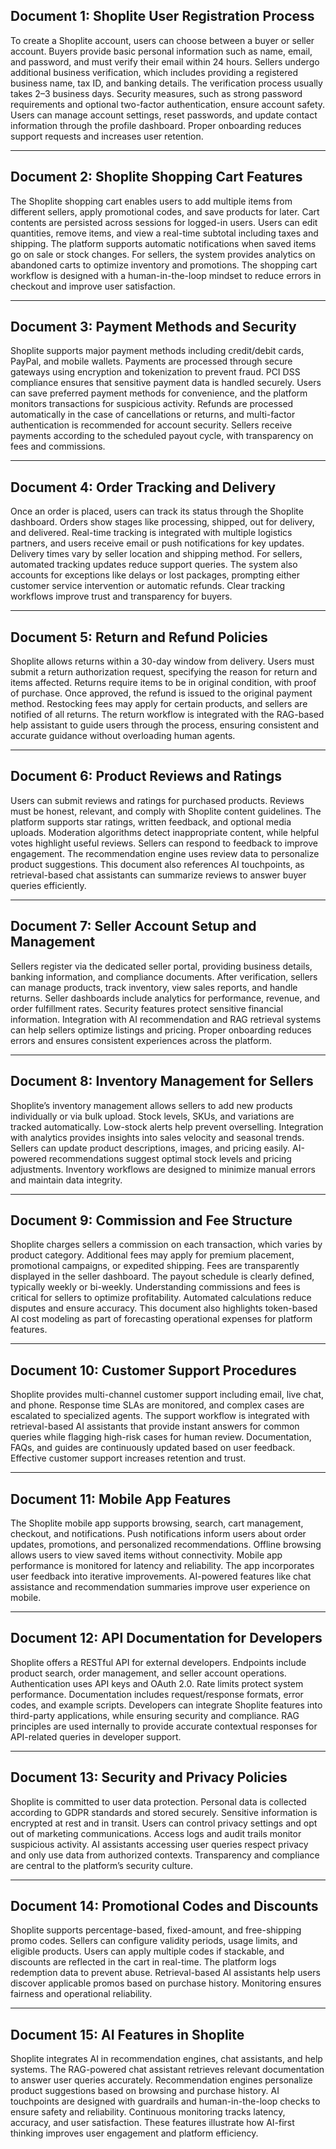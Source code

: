 ## Document 1: Shoplite User Registration Process

To create a Shoplite account, users can choose between a buyer or seller
account. Buyers provide basic personal information such as name, email, and
password, and must verify their email within 24 hours. Sellers undergo
additional business verification, which includes providing a registered business
name, tax ID, and banking details. The verification process usually takes 2–3
business days. Security measures, such as strong password requirements and
optional two-factor authentication, ensure account safety. Users can manage
account settings, reset passwords, and update contact information through the
profile dashboard. Proper onboarding reduces support requests and increases user
retention.

---

## Document 2: Shoplite Shopping Cart Features

The Shoplite shopping cart enables users to add multiple items from different
sellers, apply promotional codes, and save products for later. Cart contents are
persisted across sessions for logged-in users. Users can edit quantities, remove
items, and view a real-time subtotal including taxes and shipping. The platform
supports automatic notifications when saved items go on sale or stock changes.
For sellers, the system provides analytics on abandoned carts to optimize
inventory and promotions. The shopping cart workflow is designed with a
human-in-the-loop mindset to reduce errors in checkout and improve user
satisfaction.

---

## Document 3: Payment Methods and Security

Shoplite supports major payment methods including credit/debit cards, PayPal,
and mobile wallets. Payments are processed through secure gateways using
encryption and tokenization to prevent fraud. PCI DSS compliance ensures that
sensitive payment data is handled securely. Users can save preferred payment
methods for convenience, and the platform monitors transactions for suspicious
activity. Refunds are processed automatically in the case of cancellations or
returns, and multi-factor authentication is recommended for account security.
Sellers receive payments according to the scheduled payout cycle, with
transparency on fees and commissions.

---

## Document 4: Order Tracking and Delivery

Once an order is placed, users can track its status through the Shoplite
dashboard. Orders show stages like processing, shipped, out for delivery, and
delivered. Real-time tracking is integrated with multiple logistics partners,
and users receive email or push notifications for key updates. Delivery times
vary by seller location and shipping method. For sellers, automated tracking
updates reduce support queries. The system also accounts for exceptions like
delays or lost packages, prompting either customer service intervention or
automatic refunds. Clear tracking workflows improve trust and transparency for
buyers.

---

## Document 5: Return and Refund Policies

Shoplite allows returns within a 30-day window from delivery. Users must submit
a return authorization request, specifying the reason for return and items
affected. Returns require items to be in original condition, with proof of
purchase. Once approved, the refund is issued to the original payment method.
Restocking fees may apply for certain products, and sellers are notified of all
returns. The return workflow is integrated with the RAG-based help assistant to
guide users through the process, ensuring consistent and accurate guidance
without overloading human agents.

---

## Document 6: Product Reviews and Ratings

Users can submit reviews and ratings for purchased products. Reviews must be
honest, relevant, and comply with Shoplite content guidelines. The platform
supports star ratings, written feedback, and optional media uploads. Moderation
algorithms detect inappropriate content, while helpful votes highlight useful
reviews. Sellers can respond to feedback to improve engagement. The
recommendation engine uses review data to personalize product suggestions. This
document also references AI touchpoints, as retrieval-based chat assistants can
summarize reviews to answer buyer queries efficiently.

---

## Document 7: Seller Account Setup and Management

Sellers register via the dedicated seller portal, providing business details,
banking information, and compliance documents. After verification, sellers can
manage products, track inventory, view sales reports, and handle returns. Seller
dashboards include analytics for performance, revenue, and order fulfillment
rates. Security features protect sensitive financial information. Integration
with AI recommendation and RAG retrieval systems can help sellers optimize
listings and pricing. Proper onboarding reduces errors and ensures consistent
experiences across the platform.

---

## Document 8: Inventory Management for Sellers

Shoplite’s inventory management allows sellers to add new products individually
or via bulk upload. Stock levels, SKUs, and variations are tracked
automatically. Low-stock alerts help prevent overselling. Integration with
analytics provides insights into sales velocity and seasonal trends. Sellers can
update product descriptions, images, and pricing easily. AI-powered
recommendations suggest optimal stock levels and pricing adjustments. Inventory
workflows are designed to minimize manual errors and maintain data integrity.

---

## Document 9: Commission and Fee Structure

Shoplite charges sellers a commission on each transaction, which varies by
product category. Additional fees may apply for premium placement, promotional
campaigns, or expedited shipping. Fees are transparently displayed in the seller
dashboard. The payout schedule is clearly defined, typically weekly or
bi-weekly. Understanding commissions and fees is critical for sellers to
optimize profitability. Automated calculations reduce disputes and ensure
accuracy. This document also highlights token-based AI cost modeling as part of
forecasting operational expenses for platform features.

---

## Document 10: Customer Support Procedures

Shoplite provides multi-channel customer support including email, live chat, and
phone. Response time SLAs are monitored, and complex cases are escalated to
specialized agents. The support workflow is integrated with retrieval-based AI
assistants that provide instant answers for common queries while flagging
high-risk cases for human review. Documentation, FAQs, and guides are
continuously updated based on user feedback. Effective customer support
increases retention and trust.

---

## Document 11: Mobile App Features

The Shoplite mobile app supports browsing, search, cart management, checkout,
and notifications. Push notifications inform users about order updates,
promotions, and personalized recommendations. Offline browsing allows users to
view saved items without connectivity. Mobile app performance is monitored for
latency and reliability. The app incorporates user feedback into iterative
improvements. AI-powered features like chat assistance and recommendation
summaries improve user experience on mobile.

---

## Document 12: API Documentation for Developers

Shoplite offers a RESTful API for external developers. Endpoints include product
search, order management, and seller account operations. Authentication uses API
keys and OAuth 2.0. Rate limits protect system performance. Documentation
includes request/response formats, error codes, and example scripts. Developers
can integrate Shoplite features into third-party applications, while ensuring
security and compliance. RAG principles are used internally to provide accurate
contextual responses for API-related queries in developer support.

---

## Document 13: Security and Privacy Policies

Shoplite is committed to user data protection. Personal data is collected
according to GDPR standards and stored securely. Sensitive information is
encrypted at rest and in transit. Users can control privacy settings and opt out
of marketing communications. Access logs and audit trails monitor suspicious
activity. AI assistants accessing user queries respect privacy and only use data
from authorized contexts. Transparency and compliance are central to the
platform’s security culture.

---

## Document 14: Promotional Codes and Discounts

Shoplite supports percentage-based, fixed-amount, and free-shipping promo codes.
Sellers can configure validity periods, usage limits, and eligible products.
Users can apply multiple codes if stackable, and discounts are reflected in the
cart in real-time. The platform logs redemption data to prevent abuse.
Retrieval-based AI assistants help users discover applicable promos based on
purchase history. Monitoring ensures fairness and operational reliability.

---

## Document 15: AI Features in Shoplite

Shoplite integrates AI in recommendation engines, chat assistants, and help
systems. The RAG-powered chat assistant retrieves relevant documentation to
answer user queries accurately. Recommendation engines personalize product
suggestions based on browsing and purchase history. AI touchpoints are designed
with guardrails and human-in-the-loop checks to ensure safety and reliability.
Continuous monitoring tracks latency, accuracy, and user satisfaction. These
features illustrate how AI-first thinking improves user engagement and platform
efficiency.


